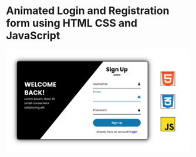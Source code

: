 # Animated Login and Registration form using HTML CSS and JavaScript

<img src="./image/animated Login and Registration form.png">
